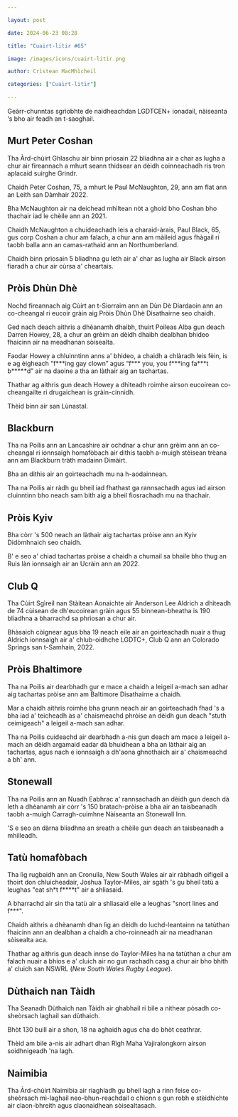 ```yaml
---

layout: post

date: 2024-06-23 08:28

title: "Cuairt-litir #65"

image: /images/icons/cuairt-litir.png

author: Crìstean MacMhìcheil

categories: ["Cuairt-litir"]
  
---
```


Geàrr-chunntas sgrìobhte de naidheachdan LGDTCEN+ ionadail, nàiseanta ‘s bho air feadh an t-saoghail.

## Murt Peter Coshan

Tha Àrd-chùirt Ghlaschu air binn prìosain 22 bliadhna air a char as lugha a chur air fireannach a mhurt seann thidsear an dèidh coinneachadh ris tron aplacaid suirghe Grindr.

Chaidh Peter Coshan, 75, a mhurt le Paul McNaughton, 29, ann am flat ann an Leith san Dàmhair 2022.

Bha McNaughton air na deichead mhìltean nòt a ghoid bho Coshan bho thachair iad le chèile ann an 2021.

Chaidh McNaughton a chuideachadh leis a charaid-àrais, Paul Black, 65, gus corp Coshan a chur am falach, a chur ann am màileid agus fhàgail ri taobh balla ann an camas-rathaid ann an Northumberland.

Chaidh binn prìosain 5 bliadhna gu leth air a' char as lugha air Black airson fiaradh a chur air cùrsa a' cheartais.

## Pròis Dhùn Dhè

Nochd fireannach aig Cùirt an t-Siorraim ann an Dùn Dè Diardaoin ann an co-cheangal ri eucoir gràin aig Pròis Dhùn Dhè Disathairne seo chaidh.

Ged nach deach aithris a dhèanamh dhaibh, thuirt Poileas Alba gun deach Darren Howey, 28, a chur an grèim an dèidh dhaibh dealbhan bhideo fhaicinn air na meadhanan sòisealta.

Faodar Howey a chluinntinn anns a' bhideo, a chaidh a chlàradh leis fèin, is e ag èigheach “f\*\*\*ing gay clown” agus “f\*\*\* you, you f\*\*\*ing fa\*\*\*t b\*\*\*\*\*d” air na daoine a tha an làthair aig an tachartas.

Thathar ag aithris gun deach Howey a dhìteadh roimhe airson eucoirean co-cheangailte ri drugaichean is gràin-cinnidh.

Thèid binn air san Lùnastal.

## Blackburn

Tha na Poilis ann an Lancashire air ochdnar a chur ann grèim ann an co-cheangal ri ionnsaigh homafòbach air dithis taobh a-muigh stèisean trèana ann am Blackburn tràth madainn Dimàirt.

Bha an dithis air an goirteachadh mu na h-aodainnean.

Tha na Poilis air ràdh gu bheil iad fhathast ga rannsachadh agus iad airson cluinntinn bho neach sam bith aig a bheil fiosrachadh mu na thachair.

## Pròis Kyiv

Bha còrr 's 500 neach an làthair aig tachartas pròise ann an Kyiv Didòmhnaich seo chaidh.

B' e seo a' chiad tachartas pròise a chaidh a chumail sa bhaile bho thug an Ruis làn ionnsaigh air an Ucràin ann an 2022.

## Club Q

Tha Cùirt Sgìreil nan Stàitean Aonaichte air Anderson Lee Aldrich a dhìteadh de 74 cùisean de dh'eucoirean gràin agus 55 binnean-bheatha is 190 bliadhna a bharrachd sa phrìosan a chur air.

Bhàsaich còignear agus bha 19 neach eile air an goirteachadh nuair a thug Aldrich ionnsaigh air a' chlub-oidhche LGDTC+, Club Q ann an Colorado Springs san t-Samhain, 2022.

## Pròis Bhaltimore

Tha na Poilis air dearbhadh gur e mace a chaidh a leigeil a-mach san adhar aig tachartas pròise ann am Baltimore Disathairne a chaidh.

Mar a chaidh aithris roimhe bha grunn neach air an goirteachadh fhad 's a bha iad a' teicheadh às a' chaismeachd phròise an dèidh gun deach "stuth ceimigeach" a leigeil a-mach san adhar.

Tha na Poilis cuideachd air dearbhadh a-nis gun deach am mace a leigeil a-mach an dèidh argamaid eadar dà bhuidhean a bha an làthair aig an tachartas, agus nach e ionnsaigh a dh'aona ghnothaich air a' chaismeachd a bh' ann.

## Stonewall

Tha na Poilis ann an Nuadh Eabhrac a' rannsachadh an dèidh gun deach dà leth a dhèanamh air còrr 's 150 bratach-pròise a bha air an taisbeanadh taobh a-muigh Carragh-cuimhne Nàiseanta an Stonewall Inn.

'S e seo an dàrna bliadhna an sreath a chèile gun deach an taisbeanadh a mhilleadh.

## Tatù homafòbach

Tha lìg rugbaidh ann an Cronulla, New South Wales air air ràbhadh oifigeil a thoirt don chluicheadair, Joshua Taylor-Miles, air sgàth 's gu bheil tatù a leughas "eat sh\*t f\*\*\*\*t" air a shliasaid.

A bharrachd air sin tha tatù air a shliasaid eile a leughas "snort lines and f\*\*\*".

Chaidh aithris a dhèanamh dhan lìg an dèidh do luchd-leantainn na tatùthan fhaicinn ann an dealbhan a chaidh a cho-roinneadh air na meadhanan sòisealta aca.

Thathar ag aithris gun deach innse do Taylor-Miles ha na tatùthan a chur am falach nuair a bhios e a' cluich air no gun rachadh casg a chur air bho bhith a' cluich san NSWRL (_New South Wales Rugby League_).

## Dùthaich nan Tàidh

Tha Seanadh Dùthaich nan Tàidh air ghabhail ri bile a nithear pòsadh co-sheòrsach laghail san dùthaich.

Bhòt 130 buill air a shon, 18 na aghaidh agus cha do bhòt ceathrar.

Thèid am bile a-nis air adhart dhan Rìgh Maha Vajiralongkorn airson soidhnigeadh 'na lagh.

## Naimibia 

Tha Àrd-chùirt Naimibia air riaghladh gu bheil lagh a rinn feise co-sheòrsach mì-laghail neo-bhun-reachdail o chionn s gun robh e stèidhichte air claon-bhreith agus claonaidhean sòisealtasach.